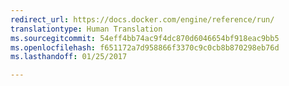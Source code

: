 ```yaml
---
redirect_url: https://docs.docker.com/engine/reference/run/
translationtype: Human Translation
ms.sourcegitcommit: 54eff4bb74ac9f4dc870d6046654bf918eac9bb5
ms.openlocfilehash: f651172a7d958866f3370c9c0cb8b870298eb76d
ms.lasthandoff: 01/25/2017

---
```

